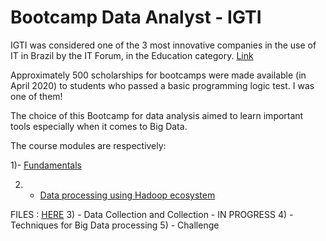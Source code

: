 # Bootcamp Data Analyst - IGTI

IGTI was considered one of the 3 most innovative companies in the use of IT in Brazil by the IT Forum, in the Education category. [Link](https://itforum365.com.br/conheca-os-vencedores-categoria-do-premio-as-100-inovadoras-no-uso-de-ti-2019/)

Approximately 500 scholarships for bootcamps were made available (in April 2020) to students who passed a basic programming logic test. I was one of them!

The choice of this Bootcamp for data analysis aimed to learn important tools especially when it comes to Big Data.

The course modules are respectively:

1)- [Fundamentals](https://github.com/jgoncsilva/IGTI-Bootcamp---Data-Analysis/tree/master/Fundamentals%20-%20Module%201) 

2) - [Data processing using Hadoop ecosystem](https://github.com/jgoncsilva/IGTI-Bootcamp---Data-Analysis/tree/master/Hadoop%20%20-%20Module%202)

FILES : [HERE](https://drive.google.com/drive/u/5/folders/1cNMqry11xrtr-z7rqzuCI7msmu7OOksN)
3) - Data Collection and Collection - IN PROGRESS
4) - Techniques for Big Data processing
5) - Challenge
